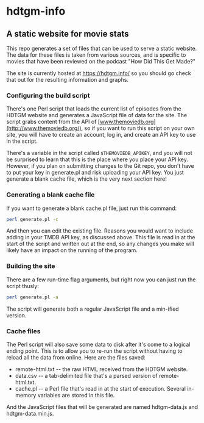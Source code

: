 # hdtgm-info 
## A static website for movie stats

This repo generates a set of files that can be used to serve a static website. The data for these files is taken from various sources, and is specific to movies that have been reviewed on the podcast "How Did This Get Made?"

The site is currently hosted at https://hdtgm.info/ so you should go check that out for the resulting information and graphs.

### Configuring the build script

There's one Perl script that loads the current list of episodes from the HDTGM website and generates a JavaScript file of data for the site. The script grabs content from the API of [www.themoviedb.org](http://www.themoviedb.org/), so if you want to run this script on your own site, you will have to create an account, log in, and create an API key to use in the script.

There's a variable in the script called `$THEMOVIEDB_APIKEY`, and you will not be surprised to learn that this is the place where you place your API key. However, if you plan on submitting changes to the Git repo, you don't have to put your key in generate.pl and risk uploading your API key. You just generate a blank cache file, which is the very next section here!

### Generating a blank cache file

If you want to generate a blank cache.pl file, just run this command:

```bash
perl generate.pl -c
```

And then you can edit the existing file. Reasons you would want to include adding in your TMDB API key, as discussed above. This file is read in at the start of the script and written out at the end, so any changes you make will likely have an impact on the running of the program.

### Building the site 

There are a few run-time flag arguments, but right now you can just run the script thusly:

```bash
perl generate.pl -a
```

The script will generate both a regular JavaScript file and a min-ified version. 

### Cache files

The Perl script will also save some data to disk after it's come to a logical ending point. This is to allow you to re-run the script without having to reload all the data from online. Here are the files saved:


* remote-html.txt -- the raw HTML received from the HDTGM website.
* data.csv -- a tab-delimited file that's a parsed version of remote-html.txt.
* cache.pl -- a Perl file that's read in at the start of execution. Several in-memory variables are stored in this file.

And the JavaScript files that will be generated are named hdtgm-data.js and hdtgm-data.min.js.

